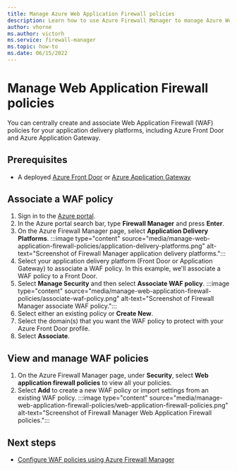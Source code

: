 ```yaml
---
title: Manage Azure Web Application Firewall policies
description: Learn how to use Azure Firewall Manager to manage Azure Web Application Firewall policies
author: vhorne
ms.author: victorh
ms.service: firewall-manager
ms.topic: how-to
ms.date: 06/15/2022
---
```


# Manage Web Application Firewall policies

You can centrally create and associate Web Application Firewall (WAF) policies for your application delivery platforms, including Azure Front Door and Azure Application Gateway.

## Prerequisites 

- A deployed [Azure Front Door](../frontdoor/quickstart-create-front-door.md) or [Azure Application Gateway](../application-gateway/quick-create-portal.md)

## Associate a WAF policy

1. Sign in to the [Azure portal](https://portal.azure.com).
2. In the Azure portal search bar, type **Firewall Manager** and press **Enter**.
3. On the Azure Firewall Manager page, select **Application Delivery Platforms**.
   :::image type="content" source="media/manage-web-application-firewall-policies/application-delivery-platforms.png" alt-text="Screenshot of Firewall Manager application delivery platforms.":::
1. Select your application delivery platform (Front Door or Application Gateway) to associate a WAF policy. In this example, we'll associate a WAF policy to a Front Door.
1. Select **Manage Security** and then select **Associate WAF policy**.
   :::image type="content" source="media/manage-web-application-firewall-policies/associate-waf-policy.png" alt-text="Screenshot of Firewall Manager associate WAF policy.":::
1. Select either an existing policy or **Create New**.
1. Select the domain(s) that you want the WAF policy to protect with your Azure Front Door profile.
1. Select **Associate**.

## View and manage WAF policies

1. On the Azure Firewall Manager page, under **Security**, select **Web application firewall policies** to view all your policies.
1. Select **Add** to create a new WAF policy or import settings from an existing WAF policy.
   :::image type="content" source="media/manage-web-application-firewall-policies/web-application-firewall-policies.png" alt-text="Screenshot of Firewall Manager Web Application Firewall policies.":::

## Next steps

- [Configure WAF policies using Azure Firewall Manager](../web-application-firewall/shared/manage-policies.md)

